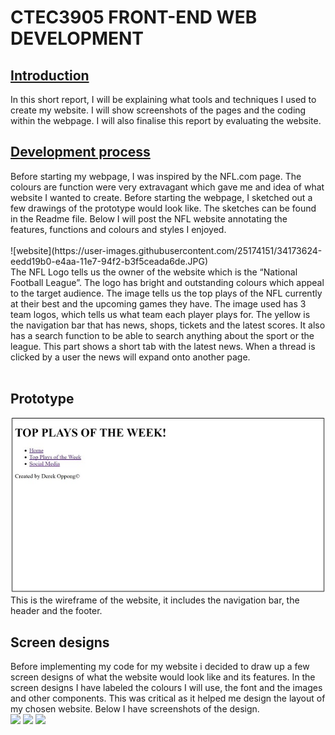 <h1>CTEC3905 FRONT-END WEB DEVELOPMENT</h1>
<h2><u>Introduction</u></h2>
In this short report, I will be explaining what tools and techniques I used to create my website. 
I will show screenshots of the pages and the coding within the webpage. I will also finalise this report by evaluating the website. 

<h2><u>Development process</u></h2>
Before starting my webpage, I was inspired by the NFL.com page. 
The colours are function were very extravagant which gave me and idea of what website I wanted to create. 
Before starting the webpage, I sketched out a few drawings of the prototype would look like. 
The sketches can be found in the Readme file. Below I will post the NFL website annotating the features, functions and colours and styles I enjoyed. 
<br>
<br>
![website](https://user-images.githubusercontent.com/25174151/34173624-eedd19b0-e4aa-11e7-94f2-b3f5ceada6de.JPG)
<br>
The NFL Logo tells us the owner of the website which is the “National Football League”. 
The logo has bright and outstanding colours which appeal to the target audience. 
The image tells us the top plays of the NFL currently at their best and the upcoming games they have. 
The image used has 3 team logos, which tells us what team each player plays for. 
The yellow is the navigation bar that has news, shops, tickets and the latest scores. 
It also has a search function to be able to search anything about the sport or the league. 
This part shows a short tab with the latest news. 
When a thread is clicked by a user the news will expand onto another page.
<br>
<br>
<h2>Prototype</h2>
<img src="Images/prototype.jpg" width "30" height "30"/>
<br>
This  is the wireframe of the website, it includes the navigation bar, the header and the footer.
<br>
<h2> Screen designs </h2>
Before implementing my code for my website i decided to draw up a few screen designs of what the website would
look like and its features. In the screen designs I have labeled the colours I will use, the font and the images and other
components. This was critical as it helped me design the layout of my chosen website. Below I have screenshots of the design. 
<br>
<img src="Images/sh1.jpg" width "30" height "30"/>
<img src="Images/sh2.jpg" width "30" height "30"/>
<img src="Images/sh3.jpg" width "30" height "30"/>
<br>
